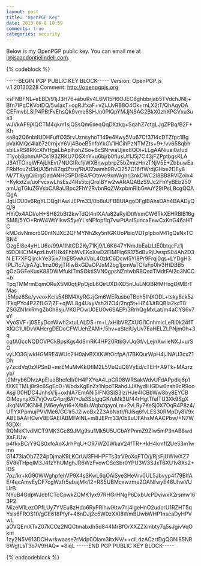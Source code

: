 ```yaml
---
layout: post
title: "OpenPGP Key"
date: 2013-06-8 10:59
comments: true
categories: security
---
```


Below is my OpenPGP public key. You can email me at <a href='mailto:i@isaacdontjelindell.com'>i@isaacdontjelindell.com</a>.

{% codeblock %}

-----BEGIN PGP PUBLIC KEY BLOCK-----
Version: OpenPGP.js v.1.20130228
Comment: http://openpgpjs.org

xsFNBFNL+eEBD/91jJ3H76+abuRv4L6M15H6OJEC6ghbbrjab5TVdchJNIj+
Bfn7IPqCKVotDQ/5wlaxT+ogRJfxaF+vZiJJvRB8O4Ok+rnLX2tT/QhAqyDA
CEFmvbLSlP4PBtFvEhsQk9vme8SHJn0PlQpYMJjNSAG2BkX0zhXPGVxu3us3
wJVkAF9jXQCTM4qkm1sjQSsQm6xeqQqDXzkq+SqahZ7ctgLJgZPBq/B2F+Kh
sa8q2Q6nbtIUDHFuffO35rvUznsyhoT149e4Kwy5Vu67Cf37I4cDTZfpc1Bg
pVaKMQc4lab7z0rnjxY6Vj4BoeB5nfoYkGV1HCihPzNTMZts+9+/vv658qbh
sbILxRS8RKcXIVHgaLbAplhohZSo+6cSNrwaUjec8QOi+LLgAANiuai0aIud
T1yob8phmAPCs193ZRKU7OSXnY+u6bj/b0flusUf1J5j7C43jFZPptbqsKLA
J3A1TOnqWFAjLhEvt7NUGIRc1jiWXBnwpbrpZ5bZmizHnzTNjV5E+ZbbuwEa
FRbIfouZd3d/A15rh8ZqdZtzqfRtA1Zaamh9RvO257C16/fWrdjGHxe2DEy8
M/7TXygQi6rgOadANHC5PDrB4/FOtnVc9xnWgnrj3nkDWC2l8BB8RVIZoIx4
+KykxtZa/uoFvcxwLhsEsJ4Rs5tcjQroIBYw2wARAQABzS9Jc2FhYyBEb250
amUgTGluZGVsbCA8aUBpc2FhY2RvbnRqZWxpbmRlbGwuY29tPsLBcgQQAQgA
JgUCU0v6RgYLCQgHAwIJEPm33/0b8uUFBBUIAgoDFgIBAhsDAh4BAADyQQ/9
HYiOx4ADl/oH+SH82bBt2kwTdQl4nIXA/a82aRylDtWxmCW6TkXEHRBlB16g
SM8/5YO+RnW4WtYlkwS5yeYLsNFfopfIq7vwPtAaISuncxEewCxKnG46aHTC
kMDdvNmcr5G0ntNJXE2QFMYNh2ky5nfGKUoPbiqVDTplpboM41gQsNxTCBN4
OzgEI8e4yHLU6o/99A1lNtCD2Ky71Kj9/L6K647YNmJbEalzLtE0btqcFz1j
t6DOHCtMApzLbvI1Hk4FhbWvEKoXwD2FIMFlq6R175dBvRjUwspS04Ah2D3N
ET7XFQljrckYe35jx7/nE85wAxVbL40zkC6DcwI5YI8Pr9Frqj0qs+LYDgH3
IPL7lc7JjrA7gL1mz06yjTRlwBxGDaOPJxM2bg1jxmVaTC/uFp0Iv3HtDBB5
gOzGGFeKusK88DWMfukITmSOktiSVN0gpsNZniwbR9QsdTMdtFAl2o3NCC+b
TpqTMMrmEqmORuX5M0qtjPpOjdL6QirUXDiXD5nUuLNOBRfMHxgO/MBrTMas
j5Mpz6Se/yveoxKcis54BM4XyRGzjGm6WERusbeTBoh5INXODL+tsky8ck5z
IFkqPYc4P2ZfLG7jZF+qjWL8g4UxyVsh2l7O4/2ng5t+HZ41JtBQBIa2kcT0
ZSGZN1rkRmgZb0h8sjuVKGPOwU0EU0v6SAEP/3RrhQgMxLat/m4aCYS6v7eY
VyoSVF+j0SEyDcnWwh2xtuLALDS+m+L/xHibVRZXUGl1CnhmicLeRi0k24fT
XlQC1UlDvVAHergDEDoCFWUehZAM+/5hv+aStdiUyUv7EaHELZLPNjm0h+3q
cqfAGccNQDOVPCkBpsKgs4dSmRK4HP20RtkGvUqGf/vLejnXwileNXJ+urSO
vyUO3GjwkHGMRE4WUc2lH0alvBXXKWtOcfpA/I7BKQurWpH4jJNAU3cxZ1Dh
y7zcdVq0zXPSnD+mrEMuMvKkOflM2L5VbQuQ8VyEd/cTEH+A9Tk+MAzrzyb/
j2Mryb6DIvzApEluoBhcfelI/0H4PXYeA4LpCR08WRSakWdvUFdAPpdkj6p1
fXKETMLj8r9c6SgEcD+WbdxKgEnZz1hlpoTRahdJJKhydIHGDw6nsh9cR9oo
AsjjlG0HDC4JnhsV1j+oxhIA7EmANi5IFNGSIS3Iz/HJe4lCBbWw8by8EYCB
OlMqynyX57VjOvzG4prj6A/+Ja3SblgqGK/uMk3U/44rHgtTfelTU3Xk9SgX
JkqNMDIGNHLjM6eyAyri6+X/b8uWqbzqayoLm+2vLRy7KeSj0X7OqR4P8z4/
UTYXPpmujPVVMe6/GC1r5J2iwoBx2Z3AbNxtr/RJIsq6fvLES30RMpDy8V9x
ABEBAAHCwV8EGAEIABMFAlNL+m8JEPm33/0b8uUFAhsMAACPbw/+N7WfGDXr
RQMkK1vdMCT9MK3Gc89JMg9sufMk5U5UCbAYPnmZ9Zlw5mP3nAB8wdXsFJUw
p4fkxBC/Y9QS0xfoAoXJrhPqU+OR7WZ0WkaV24fTR++kH4kmfI2Ue53m1wmn
G1473iaOb7Z24pDjmaK9LKCrUJ3FHHPFTs3trV9oXqFTO/j/RjsFjUWiwXZ7
5V8kTHpqIM3J4fzYhUMghJR6WzFvowCSeSbr0YPU3W3SJxT6XU1v8Xs2+lDS
7pz/kr+kG90WWghpfehVP9X4sSKwL6qOAiSye3HeVrv0UL5Jbvyp4f79BlfA
E/4ecAmvEyDF7cgWzfr5ebajMk/l2+RS5UBMcxwzme2OANfwyE48UhwVUUrB
NYuB4GdpWJcbfCTcCpwkZQMK1yx97RHGrHNgP6DxbUcPDviwxX2rsmw163P2
MizeM1LezOPfLUy7YVEu8zHdo6RyPRlhwlXtw7nj4lgeHnO2udorU1RZHT5q
Ysls6FROS1tVgGE618Pfyf+46nDJj2c5W0zXXI8WmBUwbWHP1nscaDyHPVwL
aOVQEmXTxZ07kCOz2NQCtmabxlh5d844MrBfOrXXZZXmbty7q5sJgivVqOkm
1zy2N5V613DCHwrkwaase7rMdp0Olam3ltxNV/++ciLdzACzrtDgQGNl85NR
6WgtLsT3o7V9HAQ=
=8iqL
-----END PGP PUBLIC KEY BLOCK-----

{% endcodeblock %}

